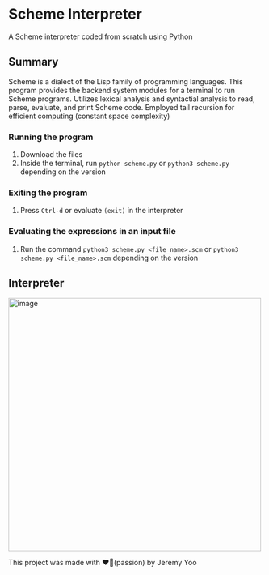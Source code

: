 # Scheme Interpreter
A Scheme interpreter coded from scratch using Python

## Summary
Scheme is a dialect of the Lisp family of programming languages. This program provides the backend system modules for a terminal to run Scheme programs.
Utilizes lexical analysis and syntactial analysis to read, parse, evaluate, and print Scheme code. Employed tail recursion for efficient computing (constant space complexity)

### Running the program
1) Download the files
2) Inside the terminal, run ```python scheme.py``` or ```python3 scheme.py``` depending on the version

### Exiting the program
1) Press ```Ctrl-d``` or evaluate ```(exit)``` in the interpreter

### Evaluating the expressions in an input file
1) Run the command ```python3 scheme.py <file_name>.scm``` or ```python3 scheme.py <file_name>.scm``` depending on the version

## Interpreter
<img width="500" alt="image" src="https://user-images.githubusercontent.com/59751754/201501678-e92a3fe6-de01-4d3b-929c-12152b08894a.png">

This project was made with ❤️‍🔥(passion) by Jeremy Yoo
